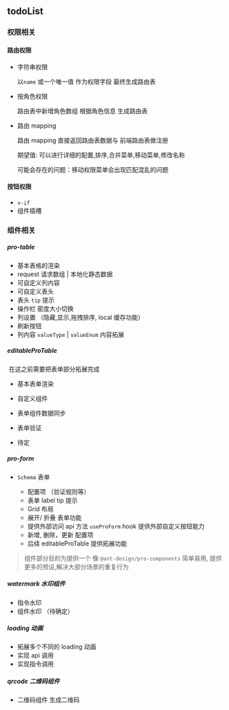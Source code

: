 ## todoList

### 权限相关

#### 路由权限

- 字符串权限

  以`name` 或一个唯一值 作为权限字段 最终生成路由表

- 按角色权限

  路由表中新增角色数组 根据角色信息 生成路由表

- 路由 mapping

  路由 mapping 直接返回路由表数据与 前端路由表做注册

  期望值: 可以进行详细的配置,排序,合并菜单,移动菜单,修改名称

  可能会存在的问题：移动权限菜单会出现匹配混乱的问题

#### 按钮权限

- `v-if`
- 组件插槽

### 组件相关

##### pro-table

- 基本表格的渲染
- request 请求数组 | 本地化静态数据
- 可自定义列内容
- 可自定义表头
- 表头 `tip` 提示
- 操作栏 密度大小切换
- 列设置 （隐藏,显示,拖拽排序, local 缓存功能）
- 刷新按钮
- 列内容 `valueType` | `valueEnum` 内容拓展

##### editableProTable

​ 在这之前需要把表单部分拓展完成

- 基本表单渲染

- 自定义组件

- 表单组件数据同步

- 表单验证

- 待定

##### pro-form

- `Schema` 表单

  - 配置项 （验证规则等）
  - 表单 label tip 提示
  - Grid 布局
  - 展开/ 折叠 表单功能
  - 提供外部访问 api 方法 `useProForm` hook 提供外部自定义按钮能力
  - 新增, 删除，更新 配置项
  - 后续 editableProTable 提供拓展功能

> 组件部分目的为提供一个 像 `@ant-design/pro-components` 简单易用, 提供更多的预设,解决大部分场景的重复行为

##### watermark 水印组件

- 指令水印
- 组件水印 （待确定）

##### loading 动画

- 拓展多个不同的 loading 动画
- 实现 api 调用
- 实现指令调用

##### qrcode 二维码组件

- 二维码组件 生成二维码
